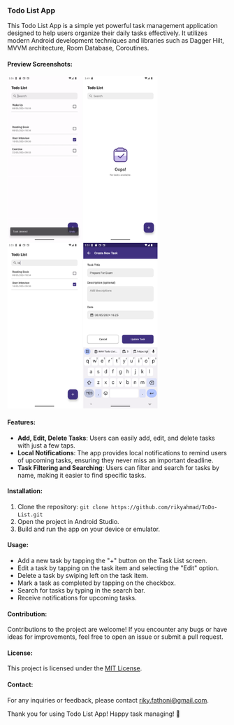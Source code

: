 ### Todo List App

This Todo List App is a simple yet powerful task management application designed to help users organize their daily tasks effectively. It utilizes modern Android development techniques and libraries such as Dagger Hilt, MVVM architecture, Room Database, Coroutines.

#### Preview Screenshots:

<img src="images/Preview.gif" width="170" />     <img src="images/Screenshot_001.png" width="170" />     <img src="images/Screenshot_004.png" width="170" />     <img src="images/Screenshot_002.png" width="170" />


#### Features:
- **Add, Edit, Delete Tasks**: Users can easily add, edit, and delete tasks with just a few taps.
- **Local Notifications**: The app provides local notifications to remind users of upcoming tasks, ensuring they never miss an important deadline.
- **Task Filtering and Searching**: Users can filter and search for tasks by name, making it easier to find specific tasks.
  
#### Installation:
1. Clone the repository: `git clone https://github.com/rikyahmad/ToDo-List.git`
2. Open the project in Android Studio.
3. Build and run the app on your device or emulator.

#### Usage:
- Add a new task by tapping the "+" button on the Task List screen.
- Edit a task by tapping on the task item and selecting the "Edit" option.
- Delete a task by swiping left on the task item.
- Mark a task as completed by tapping on the checkbox.
- Search for tasks by typing in the search bar.
- Receive notifications for upcoming tasks.

#### Contribution:
Contributions to the project are welcome! If you encounter any bugs or have ideas for improvements, feel free to open an issue or submit a pull request.

#### License:
This project is licensed under the [MIT License](LICENSE).

#### Contact:
For any inquiries or feedback, please contact [riky.fathoni@gmail.com](mailto:riky.fathoni@gmail.com).

Thank you for using Todo List App! Happy task managing! 🚀
